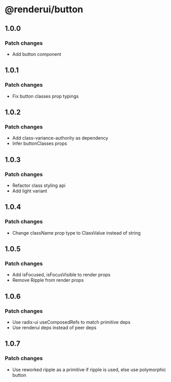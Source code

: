 # @renderui/button

## 1.0.0

### Patch changes

- Add button component

## 1.0.1

### Patch changes

- Fix button classes prop typings

## 1.0.2

### Patch changes

- Add class-variance-authority as dependency
- Infer buttonClasses props

## 1.0.3

### Patch changes

- Refactor class styling api
- Add light variant

## 1.0.4

### Patch changes

- Change className prop type to ClassValue instead of string

## 1.0.5

### Patch changes

- Add isFocused, isFocusVisible to render props
- Remove Ripple from render props

## 1.0.6

### Patch changes

- Use radix-ui useComposedRefs to match primitive deps
- Use renderui deps instead of peer deps

## 1.0.7

### Patch changes

- Use reworked ripple as a primitive if ripple is used, else use polymorphic button